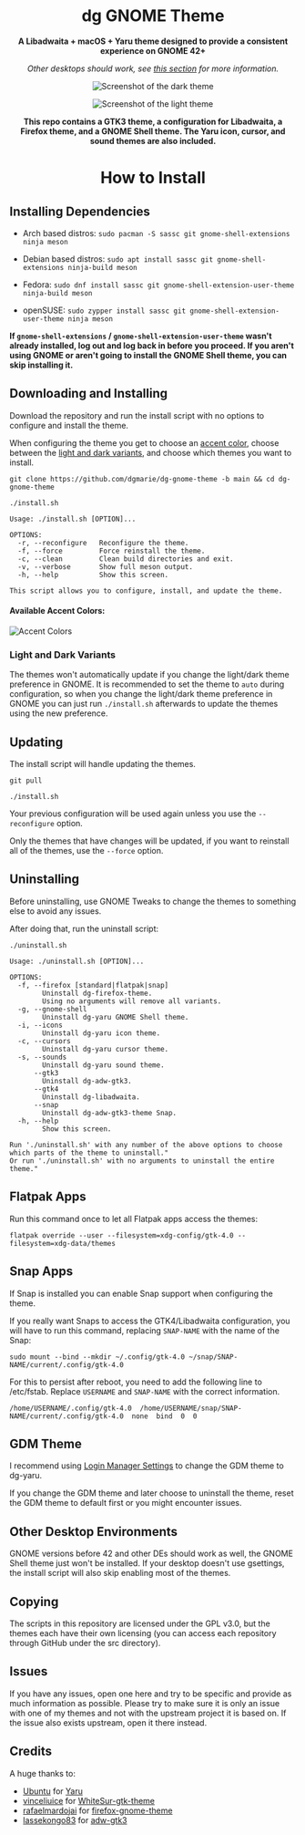 <div align="center">

# dg GNOME Theme
**A Libadwaita + macOS + Yaru theme designed to provide a consistent experience on GNOME 42+**

*Other desktops should work, see [this section](#other-desktop-environments) for more information.*

![Screenshot of the dark theme](.github/images/dark.png)

![Screenshot of the light theme](.github/images/light.png)

**This repo contains a GTK3 theme, a configuration for Libadwaita, a Firefox theme, and a GNOME Shell theme. The Yaru icon, cursor, and sound themes are also included.**

# How to Install

</div>

## Installing Dependencies

- Arch based distros: `sudo pacman -S sassc git gnome-shell-extensions ninja meson`

- Debian based distros: `sudo apt install sassc git gnome-shell-extensions ninja-build meson`

- Fedora: `sudo dnf install sassc git gnome-shell-extension-user-theme ninja-build meson`

- openSUSE: `sudo zypper install sassc git gnome-shell-extension-user-theme ninja meson`

**If `gnome-shell-extensions` / `gnome-shell-extension-user-theme` wasn't already installed, log out and log back in before you proceed. If you aren't using GNOME or aren't going to install the GNOME Shell theme, you can skip installing it.**

## Downloading and Installing
Download the repository and run the install script with no options to configure and install the theme.

When configuring the theme you get to choose an [accent color](#available-accent-colors), choose between the [light and dark variants](#light-and-dark-variants), and choose which themes you want to install.
```
git clone https://github.com/dgmarie/dg-gnome-theme -b main && cd dg-gnome-theme
```
```
./install.sh
```
```
Usage: ./install.sh [OPTION]...

OPTIONS:
  -r, --reconfigure   Reconfigure the theme.
  -f, --force         Force reinstall the theme.
  -c, --clean         Clean build directories and exit.
  -v, --verbose       Show full meson output.
  -h, --help          Show this screen.

This script allows you to configure, install, and update the theme.
```

#### Available Accent Colors:
![Accent Colors](.github/images/accents.png)

### Light and Dark Variants
The themes won't automatically update if you change the light/dark theme preference in GNOME. It is recommended to set the theme to `auto` during configuration, so when you change the light/dark theme preference in GNOME you can just run `./install.sh` afterwards to update the themes using the new preference.

## Updating
The install script will handle updating the themes.
```
git pull
```
```
./install.sh
```

Your previous configuration will be used again unless you use the `--reconfigure` option.

Only the themes that have changes will be updated, if you want to reinstall all of the themes, use the `--force` option.

## Uninstalling
Before uninstalling, use GNOME Tweaks to change the themes to something else to avoid any issues. 

After doing that, run the uninstall script:
```
./uninstall.sh
```
```
Usage: ./uninstall.sh [OPTION]...

OPTIONS:
  -f, --firefox [standard|flatpak|snap]
        Uninstall dg-firefox-theme.
        Using no arguments will remove all variants.
  -g, --gnome-shell
        Uninstall dg-yaru GNOME Shell theme.
  -i, --icons
        Uninstall dg-yaru icon theme.
  -c, --cursors
        Uninstall dg-yaru cursor theme.
  -s, --sounds
        Uninstall dg-yaru sound theme.
      --gtk3
        Uninstall dg-adw-gtk3.
      --gtk4
        Uninstall dg-libadwaita.
      --snap
        Uninstall dg-adw-gtk3-theme Snap.
  -h, --help
        Show this screen.

Run './uninstall.sh' with any number of the above options to choose which parts of the theme to uninstall."
Or run './uninstall.sh' with no arguments to uninstall the entire theme."
```

## Flatpak Apps
Run this command once to let all Flatpak apps access the themes:
```
flatpak override --user --filesystem=xdg-config/gtk-4.0 --filesystem=xdg-data/themes
```

## Snap Apps
If Snap is installed you can enable Snap support when configuring the theme.

If you really want Snaps to access the GTK4/Libadwaita configuration, you will have to run this command, replacing `SNAP-NAME` with the name of the Snap:
```
sudo mount --bind --mkdir ~/.config/gtk-4.0 ~/snap/SNAP-NAME/current/.config/gtk-4.0
```
For this to persist after reboot, you need to add the following line to /etc/fstab. Replace `USERNAME` and `SNAP-NAME` with the correct information.
```
/home/USERNAME/.config/gtk-4.0  /home/USERNAME/snap/SNAP-NAME/current/.config/gtk-4.0  none  bind  0  0
```

## GDM Theme
I recommend using [Login Manager Settings](https://github.com/realmazharhussain/gdm-settings) to change the GDM theme to dg-yaru.

If you change the GDM theme and later choose to uninstall the theme, reset the GDM theme to default first or you might encounter issues.

## Other Desktop Environments
GNOME versions before 42 and other DEs should work as well, the GNOME Shell theme just won't be installed. If your desktop doesn't use gsettings, the install script will also skip enabling most of the themes.

## Copying
The scripts in this repository are licensed under the GPL v3.0, but the themes each have their own licensing (you can access each repository through GitHub under the src directory).

## Issues
If you have any issues, open one here and try to be specific and provide as much information as possible. Please try to make sure it is only an issue with one of my themes and not with the upstream project it is based on. If the issue also exists upstream, open it there instead.

## Credits
A huge thanks to:
- [Ubuntu](https://ubuntu.com/) for [Yaru](https://github.com/ubuntu/yaru)
- [vinceliuice](https://github.com/vinceliuice) for [WhiteSur-gtk-theme](https://github.com/vinceliuice/WhiteSur-gtk-theme)
- [rafaelmardojai](https://github.com/rafaelmardojai) for [firefox-gnome-theme](https://github.com/rafaelmardojai/firefox-gnome-theme)
- [lassekongo83](https://github.com/lassekongo83) for [adw-gtk3](https://github.com/lassekongo83/adw-gtk3)
